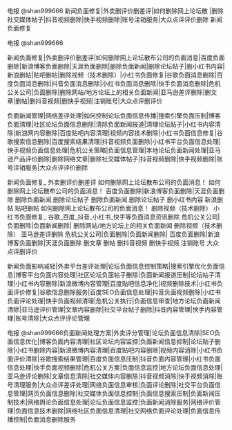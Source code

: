  
电报  @shan999666   新闻负面修复|外卖删评价删差评|如何删除网上论坛散 |删除社交媒体帖子|抖音视频删除|快手视频删除|账号注销服务|大众点评评价删除  新闻负面修复              

电报  @shan999666
 
新闻负面修复|外卖删评价删差评|如何删除网上论坛散布公司的负面消息|百度负面删除|新浪博客负面删除|天涯负面删除|删除负面新闻|删除论坛帖子|删小红书内容|新浪删帖|贴吧删帖|删除视频（技术删除）|小红书负面修复|谷歌负面消息删除|百度负面消息删除|抖音负面消息删除|小红书负面消息删除|快手负面消息删除|危机公关公司|负面删除|删除网站/地方论坛上的相关负面新闻|亚马逊差评删除|删文章|删帖|删抖音视频|删快手视频|注销账号|大众点评删评价

负面新闻管理|网络差评处理|如何控制论坛负面信息传播|搜索引擎负面压制|博客负面清理|社区论坛负面信息删除|清除负面新闻报道|清理论坛贴子|小红书内容清除|新浪网内容删除|百度贴吧内容清理|视频内容技术删除|小红书负面信息修复|谷歌搜索信息删除|百度搜索结果清理|抖音视频负面删除|小红书平台负面信息处理|快手视频负面信息处理|危机公关策略|负面信息管理|本地论坛负面新闻处理|亚马逊产品评价删除|删除网络文章|删除社交媒体帖子|抖音视频删除|快手视频删除|账号注销服务|大众点评评价删除

新闻负面修复_ 外卖删评价删差评 如何删除网上论坛散布公司的负面消息！ 如何删除网上论坛散布公司的负面消息！ 百度负面删除|新浪博客负面删除|天涯负面删除 删除负面新闻.删除论坛帖子 删除负面新闻.删除论坛帖子
删小红书内容 新浪删帖 贴吧删帖  如何删除网上论坛散布公司的负面消息！ 删除视频（技术删除） 小红书负面修复_ 谷歌_百度_抖音_小红书_快手等负面消息资讯删除 危机公关公司|负面删除|负面新闻删除|
删除网站/地方论坛上的相关负面新闻 删除视频（技术删除） 亚马逊差评删除 危机公关公司|负面删除|负面新闻删除| 百度负面删除|新浪博客负面删除|天涯负面删除 删文章 删帖 删抖音视频 删快手视频 注销账号 大众点评删评价

新闻负面影响减轻|外卖平台差评处理|论坛负面信息控制策略|搜索引擎优化负面信息|博客平台负面内容处理|社区论坛负面帖子删除|负面新闻报道压制|论坛帖子清理|小红书内容删除|新浪微博内容管理|百度贴吧信息净化|视频删除技术|小红书负面评价修复|谷歌信息删除服务|百度SEO负面信息处理|抖音负面视频删除|小红书负面评论处理|快手负面视频清理|危机公关执行|负面信息审查|地方论坛负面新闻清除|亚马逊评价管理|文章内容删除|社交平台帖子删除|抖音内容管理|快手内容管理|账号清除|大众点评评论管理

电报  @shan999666负面新闻处理方案|外卖评分管理|论坛负面信息清除|SEO负面信息优化|博客负面内容清理|社区论坛内容监控|负面新闻信息抑制|论坛贴子删除|小红书删除内容|新浪微博内容清理|百度贴吧内容删除|视频内容消除|小红书负面评价清除|谷歌搜索结果管理|百度负面信息压制|抖音负面内容管理|小红书负面信息处理|快手负面视频删除|危机公关方案|负面信息监控|地方论坛负面信息处理|亚马逊评论删除|文章信息清除|社交媒体内容删除|抖音视频消除|快手视频消除|账号清理服务|大众点评差评处理|网络负面信息审核|负面评论删除|社交平台负面信息管理|网页负面信息删除|社交媒体负面信息控制|负面信息搜索压制|负面新闻压制技术|网络舆论负面信息处理|论坛负面信息监控|负面新闻消除服务|网络评价管理|负面信息技术删除|网络社区负面信息清理|社交网络负面评论处理|负面信息传播控制|负面消息删除服务
